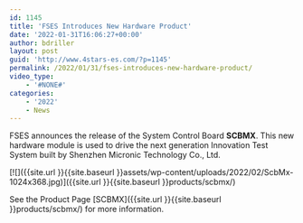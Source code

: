 ```yaml
---
id: 1145
title: 'FSES Introduces New Hardware Product'
date: '2022-01-31T16:06:27+00:00'
author: bdriller
layout: post
guid: 'http://www.4stars-es.com/?p=1145'
permalink: /2022/01/31/fses-introduces-new-hardware-product/
video_type:
    - '#NONE#'
categories:
    - '2022'
    - News
---
```


FSES announces the release of the System Control Board **SCBMX**. This new hardware module is used to drive the next generation Innovation Test System built by Shenzhen Micronic Technology Co., Ltd.

[![]({{site.url }}{{site.baseurl }}assets/wp-content/uploads/2022/02/ScbMx-1024x368.jpg)]({{site.url }}{{site.baseurl }}products/scbmx/)

See the Product Page [SCBMX]({{site.url }}{{site.baseurl }}products/scbmx/) for more information.
